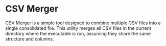 # CSV Merger

CSV Merger is a simple tool designed to combine multiple CSV files into a single consolidated file. This utility merges all CSV files in the current directory where the executable is run, assuming they share the same structure and columns. 
